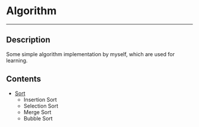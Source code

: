 # Algorithm
--------------

## Description
Some simple algorithm implementation by myself, which are used for learning.

## Contents
- [Sort][1]
	- Insertion Sort
	- Selection Sort
	- Merge Sort
	- Bubble Sort
	



[1]: Sort